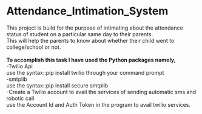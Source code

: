 # Attendance_Intimation_System 

This project is build for the purpose of intimating about the attendance status of student on a particular same day to their parents.<br>
This will help the parents to know about whether their child went to college/school or not. 
<br><br>
<span><b>To accomplish this task I have used the Python packages namely,</b></span><br> 
-Twilio Api<br>
   use the syntax::pip install twilio through your command prompt<br>
-smtplib<br>
   use the syntax::pip install secure smtplib <br>
-Create a Twilio account to avail the services of sending automatic sms and robotic call<br>
   use the Account Id and Auth Token in the program to avail twilio services.

